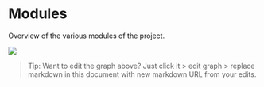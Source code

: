 # Modules 

Overview of the various modules of the project. 

[![](https://mermaid.ink/img/pako:eNpdkc9uwjAMxl_FyoUL5QGqCWnQ7bBpJ9ip4WAaQ7M2DsqfTQh49yUtDLSbE3-2f599Eo1VJEqxd3hoYbGWvKi96p62br5uCdYOm07zHlbV-waKYg7P9RY9QRbAG35jYbk_QmONsQy5GYQWA2Dfg7Eq9uShQYboKZfMZrMfAoNHcMRoktjCZCwuvlK3CWiGXQzR0UbysjbkPe4TQHGIvh2nZq7X5Qf85WDI3QlTYQ7On6yVdtQEbRn7KbANsH38GrAj6wbze_B88zuyZ_RclehHb4nuH9IoPMNCctrdAFDVV0eBfBiZl_fFxGANBlKQsz53fNxVmrS58kMlpsKQM6hVutBJMoAUoSVDUpQpVOg6KSRfki4eVGr6onSwTpQ77D1NRZ61OnIjyuAi3USVxnRtc1VdfgFt_bLQ)](https://mermaid-js.github.io/mermaid-live-editor/edit/#pako:eNpdkc9uwjAMxl_FyoUL5QGqCWnQ7bBpJ9ip4WAaQ7M2DsqfTQh49yUtDLSbE3-2f599Eo1VJEqxd3hoYbGWvKi96p62br5uCdYOm07zHlbV-waKYg7P9RY9QRbAG35jYbk_QmONsQy5GYQWA2Dfg7Eq9uShQYboKZfMZrMfAoNHcMRoktjCZCwuvlK3CWiGXQzR0UbysjbkPe4TQHGIvh2nZq7X5Qf85WDI3QlTYQ7On6yVdtQEbRn7KbANsH38GrAj6wbze_B88zuyZ_RclehHb4nuH9IoPMNCctrdAFDVV0eBfBiZl_fFxGANBlKQsz53fNxVmrS58kMlpsKQM6hVutBJMoAUoSVDUpQpVOg6KSRfki4eVGr6onSwTpQ77D1NRZ61OnIjyuAi3USVxnRtc1VdfgFt_bLQ)
> Tip: Want to edit the graph above? Just click it > edit graph > replace markdown in this document with new markdown URL from your edits. 